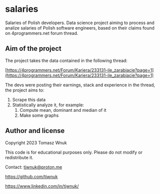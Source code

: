 # salaries
Salaries of Polish developers. Data science project aiming to process and analize salaries of Polish software engineers, based on their claims found on 4programmers.net forum thread.

## Aim of the project
The project takes the data contained in the following thread:

[https://4programmers.net/Forum/Kariera/233131-ile_zarabiacie?page=1](https://4programmers.net/Forum/Kariera/233131-ile_zarabiacie?page=1)

The devs were posting their earnings, stack and experience in the thread, the project aims to:
1. Scrape this data
2. Statistically analyze it, for example:
    1. Compute mean, dominant and median of it
    2. Make some graphs

## Author and license

Copyright 2023 Tomasz Wnuk

This code is for educational purposes only. Please do not modify or redistribute it.

Contact: tjwnuk@proton.me

https://github.com/tjwnuk

https://www.linkedin.com/in/tjwnuk/
